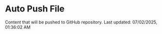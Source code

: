 # Auto Push File

Content that will be pushed to GitHub repository.
Last updated: 07/02/2025, 01:36:02 AM